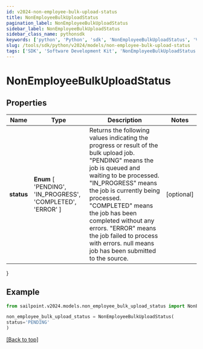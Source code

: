 ```yaml
---
id: v2024-non-employee-bulk-upload-status
title: NonEmployeeBulkUploadStatus
pagination_label: NonEmployeeBulkUploadStatus
sidebar_label: NonEmployeeBulkUploadStatus
sidebar_class_name: pythonsdk
keywords: ['python', 'Python', 'sdk', 'NonEmployeeBulkUploadStatus', 'V2024NonEmployeeBulkUploadStatus'] 
slug: /tools/sdk/python/v2024/models/non-employee-bulk-upload-status
tags: ['SDK', 'Software Development Kit', 'NonEmployeeBulkUploadStatus', 'V2024NonEmployeeBulkUploadStatus']
---
```


# NonEmployeeBulkUploadStatus


## Properties

Name | Type | Description | Notes
------------ | ------------- | ------------- | -------------
**status** |  **Enum** [  'PENDING',    'IN_PROGRESS',    'COMPLETED',    'ERROR' ] | Returns the following values indicating the progress or result of the bulk upload job. \"PENDING\" means the job is queued and waiting to be processed. \"IN_PROGRESS\" means the job is currently being processed. \"COMPLETED\" means the job has been completed without any errors. \"ERROR\" means the job failed to process with errors. null means job has been submitted to the source.  | [optional] 
}

## Example

```python
from sailpoint.v2024.models.non_employee_bulk_upload_status import NonEmployeeBulkUploadStatus

non_employee_bulk_upload_status = NonEmployeeBulkUploadStatus(
status='PENDING'
)

```
[[Back to top]](#) 

